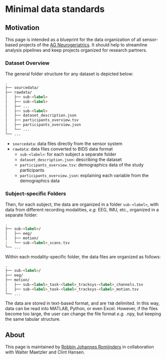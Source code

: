 # Minimal data standards
## Motivation
This page is intended as a blueprint for the data organization of all sensor-based projects of the [AG Neurogeriatrics](https://neurogeriatrics-kiel.com/de/). It should help to streamline analysis pipelines and keep projects organized for research partners.

### Dataset Overview
The general folder structure for any dataset is depicted below:

```markdown
.
├── sourcedata/
├── rawdata/
│   ├── sub-<label>
│   ├── sub-<label>
│   ├── ...
│   ├── sub-<label>
│   ├── dataset_description.json
│   ├── participants_overview.tsv
│   ├── participants_overview.json
│   └── ...
└── ...
```

- `sourcedata`: data files directly from the sensor system
- `rawdata`: data files converted to BIDS data format
  - `sub-<label>`: for each subject a separate folder
  - `dataset_description.json`: describing the dataset
  - `participants_overview.tsv`: demographics data of the study participants
  - `participants_overview.json`: explaining each variable from the demographics data

### Subject-specific Folders

Then, for each subject, the data are organized in a folder `sub-<label>`, with data from different recording modalities, *e.g.* EEG, IMU, etc., organized in a separate folder:
```markdown
.
├── sub-<label>/
│   ├── eeg/
│   ├── motion/
|   └── sub-<label>_scans.tsv
└── ...

```
Within each modality-specific folder, the data files are organized as follows:
```markdown
.
├── sub-<label>/
├── eeg/
├── motion/
│   ├── sub-<label>_task-<label>_tracksys-<label>_channels.tsv
│   ├── sub-<label>_task-<label>_tracksys-<label>_motion.tsv
└── ...
```
The data are stored in text-based format, and are `TAB` delimited. In this way, data can be read into MATLAB, Python, or even Excel. However, if the files become too large, the user can change the file format *e.g.* .npy, but keeping the same tabular structure.

## About
This page is maintained by [Robbin Johannes Romijnders](mailto:r.romijnders@neurologie.uni-kiel.de) in collaboration with Walter Maetzler and Clint Hansen.
